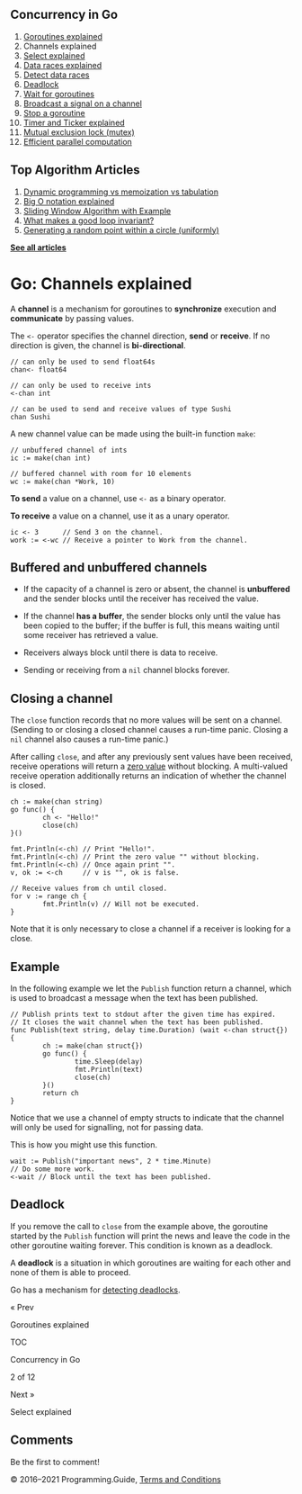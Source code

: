 <span class="underline"></span>

<span class="underline"></span>

## Concurrency in Go

1.  [Goroutines explained](goroutines-explained.html)
2.  Channels explained
3.  [Select explained](select-explained.html)
4.  [Data races explained](data-races-explained.html)
5.  [Detect data races](detect-data-races.html)
6.  [Deadlock](detect-deadlock.html)
7.  [Wait for goroutines](wait-for-goroutines-waitgroup.html)
8.  [Broadcast a signal on a channel](broadcast-channel.html)
9.  [Stop a goroutine](stop-goroutine.html)
10. [Timer and Ticker explained](time-reset-wait-stop-timeout-cancel-interval.html)
11. [Mutual exclusion lock (mutex)](mutex-explained.html)
12. [Efficient parallel computation](efficient-parallel-computation.html)

<span class="underline"></span>

## Top Algorithm Articles

1.  [Dynamic programming vs memoization vs tabulation](../dynamic-programming-vs-memoization-vs-tabulation.html)
2.  [Big O notation explained](../big-o-notation-explained.html)
3.  [Sliding Window Algorithm with Example](../sliding-window-example.html)
4.  [What makes a good loop invariant?](../what-makes-a-good-loop-invariant.html)
5.  [Generating a random point within a circle (uniformly)](../random-point-within-circle.html)

[**See all articles**](../index.html)

# Go: Channels explained

A **channel** is a mechanism for goroutines to **synchronize** execution and **communicate** by passing values.

The `<-` operator specifies the channel direction, **send** or **receive**. If no direction is given, the channel is **bi-directional**.

    // can only be used to send float64s
    chan<- float64

    // can only be used to receive ints
    <-chan int

    // can be used to send and receive values of type Sushi
    chan Sushi

A new channel value can be made using the built-in function `make`:

    // unbuffered channel of ints
    ic := make(chan int)

    // buffered channel with room for 10 elements
    wc := make(chan *Work, 10)

**To send** a value on a channel, use `<-` as a binary operator.

**To receive** a value on a channel, use it as a unary operator.

    ic <- 3      // Send 3 on the channel.
    work := <-wc // Receive a pointer to Work from the channel.

## Buffered and unbuffered channels

- If the capacity of a channel is zero or absent, the channel is **unbuffered** and the sender blocks until the receiver has received the value.

- If the channel **has a buffer**, the sender blocks only until the value has been copied to the buffer; if the buffer is full, this means waiting until some receiver has retrieved a value.

- Receivers always block until there is data to receive.

- Sending or receiving from a `nil` channel blocks forever.

## Closing a channel

The `close` function records that no more values will be sent on a channel. (Sending to or closing a closed channel causes a run-time panic. Closing a `nil` channel also causes a run-time panic.)

After calling `close`, and after any previously sent values have been received, receive operations will return a [zero value](default-zero-value.html) without blocking. A multi-valued receive operation additionally returns an indication of whether the channel is closed.

    ch := make(chan string)
    go func() {
            ch <- "Hello!"
            close(ch)
    }()

    fmt.Println(<-ch) // Print "Hello!".
    fmt.Println(<-ch) // Print the zero value "" without blocking.
    fmt.Println(<-ch) // Once again print "".
    v, ok := <-ch     // v is "", ok is false.

    // Receive values from ch until closed.
    for v := range ch {
            fmt.Println(v) // Will not be executed.
    }

Note that it is only necessary to close a channel if a receiver is looking for a close.

## Example

In the following example we let the `Publish` function return a channel, which is used to broadcast a message when the text has been published.

    // Publish prints text to stdout after the given time has expired.
    // It closes the wait channel when the text has been published.
    func Publish(text string, delay time.Duration) (wait <-chan struct{}) {
            ch := make(chan struct{})
            go func() {
                    time.Sleep(delay)
                    fmt.Println(text)
                    close(ch)
            }()
            return ch
    }

Notice that we use a channel of empty structs to indicate that the channel will only be used for signalling, not for passing data.

This is how you might use this function.

    wait := Publish("important news", 2 * time.Minute)
    // Do some more work.
    <-wait // Block until the text has been published.

## Deadlock

If you remove the call to `close` from the example above, the goroutine started by the `Publish` function will print the news and leave the code in the other goroutine waiting forever. This condition is known as a deadlock.

A **deadlock** is a situation in which goroutines are waiting for each other and none of them is able to proceed.

Go has a mechanism for [detecting deadlocks](detect-deadlock.html).

<a href="goroutines-explained.html" class="prev"></a>

« Prev

Goroutines explained

[](go-concurrency-tutorial.html#toc)

TOC

Concurrency in Go

2 of 12

<a href="select-explained.html" class="next"></a>

Next »

Select explained

## Comments

Be the first to comment!

© 2016–2021 Programming.Guide, [Terms and Conditions](../terms-and-conditions.html)
